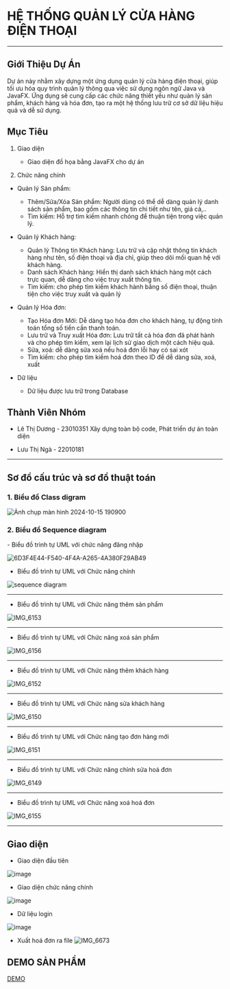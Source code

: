<h1>HỆ THỐNG QUẢN LÝ CỬA HÀNG ĐIỆN THOẠI</h1>

 ---


<h2>Giới Thiệu Dự Án</h2>
 Dự án này nhằm xây dựng một ứng dụng quản lý cửa hàng điện thoại, giúp tối ưu hóa quy trình quản lý thông qua việc sử dụng ngôn ngữ Java và JavaFX. Ứng dụng sẽ cung cấp các chức năng thiết yếu như quản lý sản phẩm, khách hàng và hóa đơn, tạo ra một hệ thống lưu trữ cơ sở dữ liệu hiệu quả và dễ sử dụng.
 

 <h2>Mục Tiêu</h2>

 1. Giao diện

    - Giao diện đồ họa bằng JavaFX cho dự án
      
2. Chức năng chính
   

+ Quản lý Sản phẩm:


    - Thêm/Sửa/Xóa Sản phẩm: Người dùng có thể dễ dàng quản lý danh sách sản phẩm, bao gồm các thông tin chi tiết như tên, giá cả,..
    - Tìm kiếm: Hỗ trợ tìm kiếm nhanh chóng để thuận tiện trong việc quản lý.
  
+ Quản lý Khách hàng:
    - Quản lý Thông tin Khách hàng: Lưu trữ và cập nhật thông tin khách hàng như tên, số điện thoại và địa chỉ, giúp theo dõi mối quan hệ với khách hàng.
    - Danh sách Khách hàng: Hiển thị danh sách khách hàng một cách trực quan, dễ dàng cho việc truy xuất thông tin.
    - Tìm kiếm: cho phép tìm kiếm khách hành bằng số điện thoại, thuận tiện cho việc truy xuất và quản lý


+ Quản lý Hóa đơn:
    - Tạo Hóa đơn Mới: Dễ dàng tạo hóa đơn cho khách hàng, tự động tính toán tổng số tiền cần thanh toán.
    - Lưu trữ và Truy xuất Hóa đơn: Lưu trữ tất cả hóa đơn đã phát hành và cho phép tìm kiếm, xem lại lịch sử giao dịch một cách hiệu quả.
    - Sửa, xoá: dễ dàng sửa xoá nếu hoá đơn lỗi hay có sai xót
    - Tìm kiếm: cho phép tìm kiếm hoá đơn theo ID để dễ dàng sửa, xoá, xuất
 
+ Dữ liệu
    - Dữ liệu được lưu trữ trong Database



<h2> Thành Viên Nhóm </h2>

   - Lê Thị Dương -	23010351 Xây dựng toàn bộ code, Phát triển dự án toàn diện
     
   - Lưu Thị Ngà  - 22010181 


---

<h2>Sơ đồ cấu trúc và sơ đồ thuật toán </h2>

<h3>1. Biểu đồ Class digram </h3>

![Ảnh chụp màn hình 2024-10-15 190900](https://github.com/user-attachments/assets/e8e2230c-974a-48b4-9e5e-7d773449a7bb)


<h3>2. Biểu đồ Sequence diagram</h3>
- Biểu đồ trình tự UML với chức năng đăng nhập

![6D3F4E44-F540-4F4A-A265-4A380F29AB49](https://github.com/user-attachments/assets/0098b0d6-6cdd-44eb-aa3d-a0fb1b8c61a6)



- Biểu đồ trình tự UML với Chức năng chính

![sequence diagram](https://github.com/user-attachments/assets/719e9722-34ee-4d31-9343-74a49ec612ca)

---


- Biểu đồ trình tự UML với Chức năng thêm sản phẩm


![IMG_6153](https://github.com/user-attachments/assets/629de7f0-8bba-44ae-882c-4434ab840147)

---


- Biểu đồ trình tự UML với Chức năng xoá sản phẩm

![IMG_6156](https://github.com/user-attachments/assets/5e34ebab-fa94-444a-a764-46ac53bc3060)

---


- Biểu đồ trình tự UML với Chức năng thêm khách hàng

![IMG_6152](https://github.com/user-attachments/assets/6a09f46d-e26f-48f6-a684-5d4322e458c4)

---


- Biểu đồ trình tự UML với Chức năng sửa khách hàng

![IMG_6150](https://github.com/user-attachments/assets/a9c88254-6707-4cfb-ae3a-40f591b756a8)

---


- Biểu đồ trình tự UML với Chức năng tạo đơn hàng mới

![IMG_6151](https://github.com/user-attachments/assets/76e9746f-3ae4-4d73-a0a6-93b31cebed55)

---


- Biểu đồ trình tự UML với Chức năng chỉnh sửa hoá đơn

![IMG_6149](https://github.com/user-attachments/assets/ab203a23-30eb-4c94-a9ef-3c2597e9f758)

---


- Biểu đồ trình tự UML với Chức năng xoá hoá đơn

![IMG_6155](https://github.com/user-attachments/assets/e6b44bcb-2601-433b-8926-7d813ba400c2)

---



<h2> Giao diện </h2>

 + Giao diện đầu tiên
 

![image](https://github.com/user-attachments/assets/76df609d-833d-4f10-ba36-e5968e56144f)



 + Giao diện chức năng chính
   
![image](https://github.com/user-attachments/assets/d09439a7-b18a-4708-a533-8dca8eea7ee8)



 + Dữ liệu login

![image](https://github.com/user-attachments/assets/3c0da441-b469-437e-9c0d-756e25e0fc5a)

 + Xuất hoá đơn ra file
![IMG_6673](https://github.com/user-attachments/assets/0ad02ebf-ec8a-4717-83f7-3f4ac107138b)


<h2>DEMO SẢN PHẨM</h2>

[DEMO](https://youtu.be/MJElhcTYSIQ?feature=shared)



